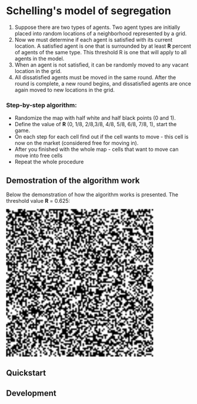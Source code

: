# Schelling's model of segregation

1) Suppose there are two types of agents. Two agent types are initially placed into random locations of a neighborhood represented by a grid.
2) Now we must determine if each agent is satisfied with its current location. A satisfied agent is one that is surrounded by at least **R** percent of agents of the same type. This threshold R is one that will apply to all agents in the model.
3) When an agent is not satisfied, it can be randomly moved to any vacant location in the grid.
4) All dissatisfied agents must be moved in the same round. After the round is complete, a new round begins, and dissatisfied agents are once again moved to new locations in the grid. 

### Step-by-step algorithm:
- Randomize the map with half white and half black points (0 and 1).
- Define the value of **R** (0, 1/8, 2/8,3/8, 4/8, 5/8, 6/8, 7/8, 1), start the game.
- On each step for each cell find out if the cell wants to move - this cell is now on the market (considered free for moving in).
- After you finished with the whole map - cells that want to move can move into free cells
- Repeat the whole procedure

## Demostration of the algorithm work

Below the demonstration of how the algorithm works is presented. The threshold value **R** = 0.625:

<img src="Example/0.625.gif" width="400">

## Quickstart

## Development
